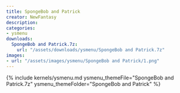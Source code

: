 ```yaml
---
title: SpongeBob and Patrick
creator: NewFantasy
description: 
categories:
- ysmenu
downloads:
  SpongeBob and Patrick.7z:
    url: "/assets/downloads/ysmenu/SpongeBob and Patrick.7z"
images:
- url: "/assets/images/ysmenu/SpongeBob and Patrick/1.png"
---
```


{% include kernels/ysmenu.md ysmenu_themeFile="SpongeBob and Patrick.7z" ysmenu_themeFolder="SpongeBob and Patrick" %}
